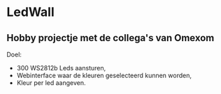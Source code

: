 # LedWall
## Hobby projectje met de collega's van Omexom
Doel:
* 300 WS2812b Leds aansturen,
* Webinterface waar de kleuren geselecteerd kunnen worden,
* Kleur per led aangeven.
